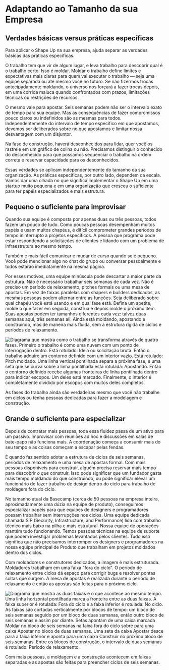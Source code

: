 # Adaptando ao Tamanho da sua Empresa

## Verdades básicas versus práticas específicas

Para aplicar o Shape Up na sua empresa, ajuda separar as verdades básicas das práticas específicas.

O trabalho tem que vir de algum lugar, e leva trabalho para descobrir qual é o trabalho certo. Isso é moldar. Moldar o trabalho define limites e expectativas mais claras para quem vai executar o trabalho — seja uma equipe separada ou até mesmo você no futuro. Se não fizermos trocas antecipadamente moldando, o universo nos forçará a fazer trocas depois, em uma corrida maluca quando confrontados com prazos, limitações técnicas ou restrições de recursos.

O mesmo vale para apostar. Seis semanas podem não ser o intervalo exato de tempo para sua equipe. Mas as consequências de fazer compromissos pouco claros ou indefinidos são as mesmas para todos. Independentemente do intervalo de tempo específico em que apostamos, devemos ser deliberados sobre no que apostamos e limitar nossa desvantagem com um disjuntor.

Na fase de construção, haverá desconhecidos para lidar, quer você os rastreie em um gráfico de colina ou não. Precisamos distinguir o conhecido do desconhecido para que possamos sequenciar o trabalho na ordem correta e reservar capacidade para os desconhecidos.

Essas verdades se aplicam independentemente do tamanho da sua organização. As práticas específicas, por outro lado, dependem da escala. Vamos dar uma olhada no que significa implementar o Shape Up em uma startup muito pequena e em uma organização que cresceu o suficiente para ter papéis especializados e mais estrutura.

## Pequeno o suficiente para improvisar

Quando sua equipe é composta por apenas duas ou três pessoas, todos fazem um pouco de tudo. Como poucas pessoas desempenham muitos papéis e usam muitos chapéus, é difícil comprometer grandes períodos de tempo ininterrupto a projetos específicos. A pessoa que programa pode estar respondendo a solicitações de clientes e lidando com um problema de infraestrutura ao mesmo tempo.

Também é mais fácil comunicar e mudar de curso quando se é pequeno. Você pode mencionar algo no chat do grupo ou conversar pessoalmente e todos estarão imediatamente na mesma página.

Por esses motivos, uma equipe minúscula pode descartar a maior parte da estrutura. Não é necessário trabalhar seis semanas de cada vez. Não é preciso um período de relaxamento, pitches formais ou uma mesa de apostas. Em vez de faixas paralelas com shapers e builders dedicados, as mesmas pessoas podem alternar entre as funções. Seja deliberado sobre qual chapéu você está usando e em qual fase está. Defina um apetite, molde o que fazer em seguida, construa e depois molde o próximo item. Suas apostas podem ter tamanhos diferentes cada vez: talvez duas semanas aqui, três semanas ali. Ainda está moldando, apostando e construindo, mas de maneira mais fluida, sem a estrutura rígida de ciclos e períodos de relaxamento.

![Diagrama que mostra como o trabalho se transforma através de quatro fases. Primeiro o trabalho é como uma nuvem com um ponto de interrogação dentro. Está rotulado: Ideia ou solicitação bruta. Então o trabalho adquire um contorno definido com um interior vazio. Está rotulado: Pitch moldado. Uma linha vertical pontilhada separa a próxima fase, e uma seta que se curva sobre a linha pontilhada está rotulada: Apostando. Então o contorno definido recebe algumas fronteiras de linha pontilhada dentro para indicar escopos. Um deles está marcado. Finalmente, o interior é completamente dividido por escopos com muitos deles completos.](../assets/phases_of_work-c2d3f6225e1b92af9453047a4364a174099de56289f0082a3d39673c20bd2db3.png)

As fases do trabalho ainda são verdadeiras mesmo que você não trabalhe em ciclos ou tenha pessoas dedicadas para fazer a modelagem e construção.

## Grande o suficiente para especializar

Depois de contratar mais pessoas, toda essa fluidez passa de um ativo para um passivo. Improvisar com reuniões ad hoc e discussões em salas de bate-papo não funciona mais. A coordenação começa a consumir mais do seu tempo e as coisas começam a escapar pelas fendas.

É quando faz sentido adotar a estrutura de ciclos de seis semanas, períodos de relaxamento e uma mesa de apostas formal. Com mais pessoas disponíveis para construir, alguém precisa reservar mais tempo para descobrir *o que* construir. Isso pode significar que um fundador gasta mais tempo moldando do que construindo, ou pode significar elevar um funcionário de fazer trabalho de design dentro do ciclo para trabalho de moldagem fora do ciclo.

No tamanho atual da Basecamp (cerca de 50 pessoas na empresa inteira, aproximadamente uma dúzia na equipe de produto), conseguimos especializar papéis para que equipes de designers e programadores possam trabalhar sem interrupções nos ciclos. Uma equipe dedicada chamada SIP (Security, Infrastructure, and Performance) lida com trabalho técnico mais baixo na pilha e mais estrutural. Nossa equipe de operações mantém tudo funcionando. Temos pessoas técnicas na equipe de suporte que podem investigar problemas levantados pelos clientes. Tudo isso significa que não precisamos interromper os designers e programadores na nossa equipe principal de Produto que trabalham em projetos moldados dentro dos ciclos.

Com moldadores e construtores dedicados, a imagem é mais estruturada. Moldadores trabalham em uma faixa "fora do ciclo". O período de relaxamento entre ciclos dá espaço para corrigir bugs e resolver pontas soltas que surgem. A mesa de apostas é realizada durante o período de relaxamento e então as apostas são feitas para o próximo ciclo.

![Diagrama que mostra as duas faixas e o que acontece ao mesmo tempo. Uma linha horizontal pontilhada marca a fronteira entre as duas faixas. A faixa superior é rotulada: Fora do ciclo e a faixa inferior é rotulada: No ciclo. As faixas são cortadas verticalmente por blocos de tempo: um bloco de seis semanas seguido por um bloco de duas semanas, então outro bloco de seis semanas e assim por diante. Setas apontam de uma caixa marcada Moldar no bloco de seis semanas na faixa fora do ciclo sobre para uma caixa Apostar no bloco de duas semanas. Uma seta da caixa Apostar desce para a faixa inferior e aponta para uma caixa Construir no próximo bloco de seis semanas. Entre os blocos de construção, o intervalo de duas semanas é rotulado: Período de relaxamento.](../assets/two_tracks-e8df2166d8c2f842aeb9dc0e8e5f5a02134c8e315cbe1b353adfd71955305a19.png)

Com mais pessoas, a moldagem e a construção acontecem em faixas separadas e as apostas são feitas para preencher ciclos de seis semanas.